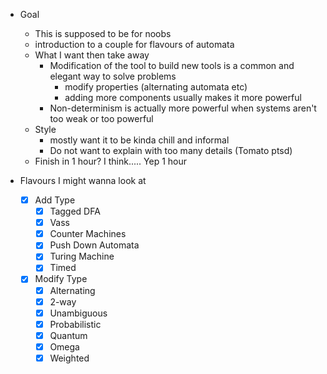 - Goal
	- This is supposed to be for noobs
	- introduction to a couple for flavours of automata
	- What I want then take away
		- Modification of the tool to build new tools is a common and elegant way to solve problems
			- modify properties (alternating automata etc)
			- adding more components usually makes it more powerful
		- Non-determinism is actually more powerful when systems aren't too weak or too powerful
	- Style
		- mostly want it to be kinda chill and informal
		- Do not want to explain with too many details (Tomato ptsd)
	- Finish in 1 hour? I think..... Yep 1 hour

- Flavours I might wanna look at
	- [x] Add Type
		- [x] Tagged DFA
		- [x] Vass
		- [x] Counter Machines
		- [x] Push Down Automata 
		- [x] Turing Machine
		- [x] Timed
	- [x] Modify Type
		- [x] Alternating
		- [x] 2-way
		- [x] Unambiguous
		- [x] Probabilistic
		- [x] Quantum
		- [x] Omega
		- [x] Weighted
